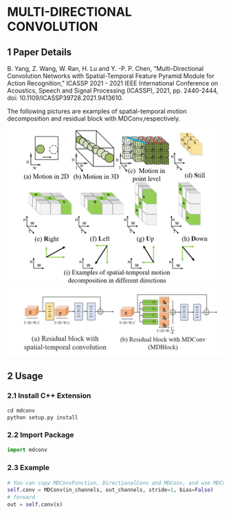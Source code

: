 # MULTI-DIRECTIONAL CONVOLUTION
## 1 Paper Details
B. Yang, Z. Wang, W. Ran, H. Lu and Y. -P. P. Chen, "Multi-Directional Convolution Networks with Spatial-Temporal Feature Pyramid Module for Action Recognition," ICASSP 2021 - 2021 IEEE International Conference on Acoustics, Speech and Signal Processing (ICASSP), 2021, pp. 2440-2444, doi: 10.1109/ICASSP39728.2021.9413610.

The following pictures are examples of spatial-temporal motion decomposition and residual block with MDConv,respectively.
![motion_decomposition](resources/motion_decomposition.png#pic_center)
![MDBlock](resources/MDBlock.png#pic_center)

## 2 Usage
### 2.1 Install C++ Extension
```shell
cd mdconv
python setup.py install
```
### 2.2 Import Package 
```python
import mdconv
```
### 2.3 Example
```python
# You can copy MDConvFunction, DirectionalConv and MDConv, and use MDConv instead of Conv3d 
self.conv = MDConv(in_channels, out_channels, stride=1, bias=False)
# forward
out = self.conv(x)
```
